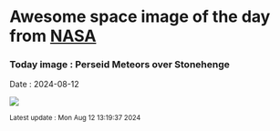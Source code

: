 
# Awesome space image of the day from [NASA](https://api.nasa.gov/)

### Today image : Perseid Meteors over Stonehenge
Date : 2024-08-12

![](https://apod.nasa.gov/apod/image/2408/PerseidsStonehenge_Dury_960.jpg)

<small>Latest update : Mon Aug 12 13:19:37 2024</small>
        